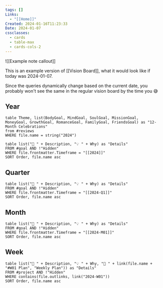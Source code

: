 ```yaml
---
tags: []
Links:
  - "[[Home]]"
Created: 2024-01-16T11:23:33
Date: 2024-01-07
cssclasses:
  - cards
  - table-max
  - cards-cols-2
---
```

![[Example note callout]]

This is an example version of [[Vision Board]], what it would look like if today was 2024-01-07.

Since the queries dynamically change based on the current date, you probably won't see the same in the regular vision board by the time you 😅
## Year
```dataview
table Theme, list(BodyGoal, MindGoal, SoulGoal, MissionGoal, MoneyGoal, GrowthGoal, RomanceGoal, FamilyGoal, FriendsGoal) as "12-Month Celebrations"
from #reviews
WHERE file.name = string("2024")
```
```dataview
table list("🎯 " + Description, "💡 " + Why) as "Details"
FROM #goal AND !"Hidden"
WHERE file.frontmatter.Timeframe = "[[2024]]"
SORT Order, file.name asc
```
## Quarter
```dataview
table list("🎯 " + Description, "💡 " + Why) as "Details"
FROM #goal AND !"Hidden"
WHERE file.frontmatter.Timeframe = "[[2024-Q1]]"
SORT Order, file.name asc
```
## Month
```dataview
table list("🎯 " + Description, "💡 " + Why) as "Details"
FROM #goal AND !"Hidden"
WHERE file.frontmatter.Timeframe = "[[2024-M01]]"
SORT Order, file.name asc
```
## Week
```dataview
table list("🎯 " + Description, "💡 " + Why, "🚩 " + link(file.name + "#W01 Plan", "Weekly Plan")) as "Details"
FROM #project AND !"Hidden"
WHERE contains(file.outlinks, link("2024-W01"))
SORT Order, file.name asc
```
